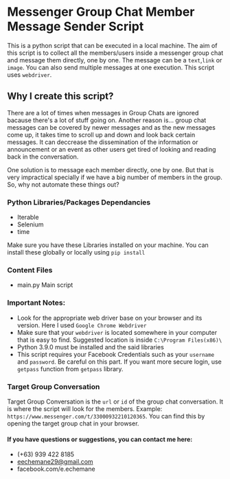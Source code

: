 # Messenger Group Chat Member Message Sender Script
This is a python script that can be executed in a local machine. The aim of this script is to collect all the members/users inside a messenger group chat and message them directly, one by one. The message can be a `text`,`link` or `image`. You can also send multiple messages at one execution.
This script uses `webdriver`.

## Why I create this script?
There are a lot of times when messages in Group Chats are ignored bacause there's a lot of stuff going on. Another reason is... group chat messages can be covered by newer messages and as the new messages come up, it takes time to scroll up and down and look back certain messages. It can deccrease the dissemination of the information or announcement or an event as other users get tired of looking and reading back in the conversation. 

One solution is to message each member directly, one by one. But that is very impractical specially if we have a big number of members in the group. So, why not automate these things out?

### Python Libraries/Packages Dependancies
- Iterable
- Selenium
- time

Make sure you have these Libraries installed on your machine.
You can install these globally or locally using `pip install`

### Content Files
- main.py
Main script

### Important Notes:
- Look for the appropriate web driver base on your browser and its version. Here I used `Google Chrome Webdriver`
- Make sure that your `webdriver` is located somewhere in your computer that is easy to find. Suggested location is inside `C:\Program Files(x86)\`
- Python 3.9.0 must be installed and the said libraries
- This script requires your Facebook Credentials such as your `username` and `password`. Be careful on this part. If you want more secure login, use `getpass` function from `getpass` library.

### Target Group Conversation
Target Group Conversation is the `url` or `id` of the group chat conversation. It is where the script will look for the members. Example: `https://www.messenger.com/t/33000932210120365`. You can find this by opening the target group chat in your browser.

#### If you have questions or suggestions, you can contact me here:
- (+63) 939 422 8185
- eechemane29@gmail.com
- facebook.com/e.echemane

